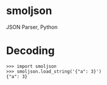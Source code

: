 # smoljson
JSON Parser, Python

# Decoding 
```
>>> import smoljson
>>> smoljson.load_string('{"a": 3}')
{"a": 3}
```
